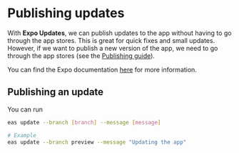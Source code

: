# Publishing updates

With **Expo Updates**, we can publish updates to the app without having to go through the app stores. This is great for quick fixes and small updates. However, if we want to publish a new version of the app, we need to go through the app stores (see the [Publishing guide](./PUBLISHING.md)).

You can find the Expo documentation [here](https://docs.expo.dev/versions/latest/sdk/updates/) for more information.

## Publishing an update

You can run 


```sh
eas update --branch [branch] --message [message]

# Example
eas update --branch preview --message "Updating the app"
```